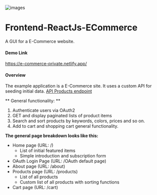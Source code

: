 ![images](https://github.com/gothinkster/react-redux-realworld-example-app/blob/master/project-logo.png)

# Frontend-ReactJs-ECommerce

A GUI for a E-Commerce website.

#### Demo Link

https://e-commerce-private.netlify.app/

#### Overview

The example application is a E-Commerce site. It uses a custom API for seeding initial data. [API Products endpoint](https://course-api.com/react-store-products)

** General functionality: ** 

1. Authenticate users via OAuth2
2. GET and display paginated lists of product items
3. Search and sort products by keywords, colors, prices and so on.
4. Add to cart and shopping cart general functionality.


**The general page breakdown looks like this:**

* Home page (URL: /)
  * List of initial featured items
  * Simple introduction and subscription form
* OAuth Login Page (URL: /OAuth default page)
* About page (URL: /about)
* Products page (URL: /products)
  * List of all products
  * Custom list of all products with sorting functions
* Cart page (URL: /cart)

